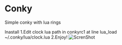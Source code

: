 # Conky
Simple conky with lua rings

Inastall
1.Edit clock lua path in conkyrc1 at line lua_load ~/.conky/lua/clock.lua
2.Enjoy!
![ScrenShot](https://github.com/dabicata/Conky/blob/master/conkylook.png?raw=true)
